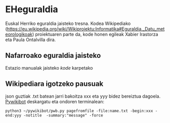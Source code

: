# EHeguraldia
Euskal Herriko eguraldia jaisteko tresna. Kodea Wikipediako (https://eu.wikipedia.org/wiki/Wikiproiektu:Informatika#Eguraldia._Datu_meteorologikoak) proiektuaren parte da, kode honen egileak Xabier Irastorza eta Paula Ontalvilla dira.


## Nafarroako eguraldia jaisteko
Estazio manualak jaisteko *kode* karpetako 



## Wikipediara igotzeko pausuak
json guztiak .txt batean jarri bakoitza xxx eta yyy bidez bereiztua dagoela. [Pywikibot](https://www.mediawiki.org/wiki/Manual:Pywikibot/Installation) deskargatu eta ondoren terminalean:
```
python3 ~/pywikibot/pwb.py pagefromfile -file:name.txt -begin:xxx -end:yyy -notitle  -summary:"message" -force
```



